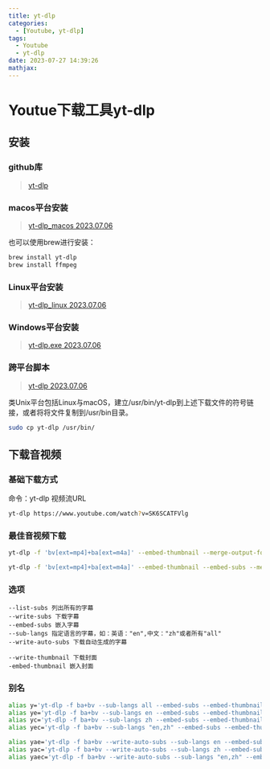 ```yaml
---
title: yt-dlp
categories:
  - [Youtube, yt-dlp]
tags:
  - Youtube
  - yt-dlp
date: 2023-07-27 14:39:26
mathjax:
---
```


# Youtue下载工具yt-dlp

## 安装

### github库

> [yt-dlp](https://github.com/yt-dlp/yt-dlp)

### macos平台安装

> [yt-dlp_macos 2023.07.06](https://github.com/yt-dlp/yt-dlp/releases/download/2023.07.06/yt-dlp_macos)

也可以使用brew进行安装：

```bash
brew install yt-dlp
brew install ffmpeg
```

### Linux平台安装

> [yt-dlp_linux 2023.07.06](https://github.com/yt-dlp/yt-dlp/releases/download/2023.07.06/yt-dlp_linux)

### Windows平台安装

> [yt-dlp.exe 2023.07.06](https://github.com/yt-dlp/yt-dlp/releases/download/2023.07.06/yt-dlp.exe)

### 跨平台脚本

> [yt-dlp 2023.07.06](https://github.com/yt-dlp/yt-dlp/releases/download/2023.07.06/yt-dlp)

类Unix平台包括Linux与macOS，建立/usr/bin/yt-dlp到上述下载文件的符号链接，或者将将文件复制到/usr/bin目录。

```bash
sudo cp yt-dlp /usr/bin/
```

<!--more-->

## 下载音视频

### 基础下载方式

命令：yt-dlp 视频流URL

```bash
yt-dlp https://www.youtube.com/watch?v=SK6SCATFVlg
```

### 最佳音视频下载

```bash
yt-dlp -f 'bv[ext=mp4]+ba[ext=m4a]' --embed-thumbnail --merge-output-format mp4 https://www.youtube.com/watch?v=1u90Tke_5Bs

yt-dlp -f 'bv[ext=mp4]+ba[ext=m4a]' --embed-thumbnail --embed-subs --merge-output-format mp4 https://www.youtube.com/watch?v=10f5T2Blpf4
```

### 选项

```
--list-subs 列出所有的字幕
--write-subs 下载字幕
--embed-subs 嵌入字幕
--sub-langs 指定语言的字幕，如：英语："en",中文："zh"或者所有"all"
--write-auto-subs 下载自动生成的字幕

--write-thumbnail 下载封面
-embed-thumbnail 嵌入封面
```

### 别名

```bash
alias y='yt-dlp -f ba+bv --sub-langs all --embed-subs --embed-thumbnail --merge-output-format mp4'
alias ye='yt-dlp -f ba+bv --sub-langs en --embed-subs --embed-thumbnail --merge-output-format mp4'
alias yc='yt-dlp -f ba+bv --sub-langs zh --embed-subs --embed-thumbnail --merge-output-format mp4'
alias yec='yt-dlp -f ba+bv --sub-langs "en,zh" --embed-subs --embed-thumbnail --merge-output-format mp4'

alias yae='yt-dlp -f ba+bv --write-auto-subs --sub-langs en --embed-subs --embed-thumbnail --merge-output-format mp4'
alias yac='yt-dlp -f ba+bv --write-auto-subs --sub-langs zh --embed-subs --embed-thumbnail --merge-output-format mp4'
alias yaec='yt-dlp -f ba+bv --write-auto-subs --sub-langs "en,zh" --embed-subs --embed-thumbnail --merge-output-format mp4'
```

